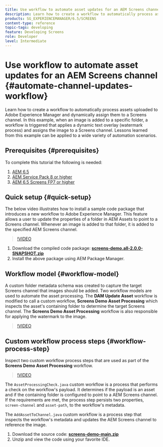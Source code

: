 ```yaml
---
title: Use workflow to automate asset updates for an AEM Screens channel
description: Learn how to create a workflow to automatically process assets uploaded to Adobe Experience Manager and dynamically assign them to a Screens channel.
products: SG_EXPERIENCEMANAGER/6.5/SCREENS
content-type: reference
topic-tags: developing
feature: Developing Screens
role: Developer
level: Intermediate
---
```


# Use workflow to automate asset updates for an AEM Screens channel {#automate-channel-updates-workflow}

Learn how to create a workflow to automatically process assets uploaded to Adobe Experience Manager and dynamically assign them to a Screens channel. In this example, when an image is added to a specific folder, a workflow is triggered that applies a dynamic text overlay (watermark process) and assigns the image to a Screens channel. Lessons learned from this example can be applied to a wide variety of automation scenarios.

## Prerequisites {#prerequisites}

To complete this tutorial the following is needed:

1. [AEM 6.5](https://experienceleague.adobe.com/en/docs/experience-manager-65)
1. [AEM Service Pack 8 or higher](https://experienceleague.adobe.com/en/docs/experience-manager-65/content/release-notes/release-notes)
1. [AEM 6.5 Screens FP7 or higher](https://experienceleague.adobe.com/en/docs/experience-manager-screens/user-guide/release-notes/release-notes-fp-202103)

## Quick setup {#quick-setup}

The below video illustrates how to install a sample code package that introduces a new workflow to Adobe Experience Manager. This feature allows a user to update the properties of a folder in AEM Assets to point to a Screens channel. Whenever an image is added to that folder, it is added to the specified AEM Screens channel.

>[!VIDEO](https://video.tv.adobe.com/v/333174/?quality=12&learn=on)

1. Download the compiled code package: **[screens-demo.all-2.0.0-SNAPSHOT.zip](./assets/screens-demo.all-2.0.0-SNAPSHOT.zip)**
1. Install the above package using AEM Package Manager.

## Workflow model {#workflow-model}

A custom folder metadata schema was created to capture the target Screens channel that images should be added. Two workflow models are used to automate the asset processing. The **DAM Update Asset** workflow is modified to call a custom workflow, **Screens Demo Asset Processing** which inspects the asset's containing folder to determine the target Screens channel. The **Screens Demo Asset Processing** workflow is also responsible for applying the watermark to the image.

>[!VIDEO](https://video.tv.adobe.com/v/333175/?quality=12&learn=on)

## Custom workflow process steps {#workflow-process-step}

Inspect two custom workflow process steps that are used as part of the **Screens Demo Asset Processing** workflow.

>[!VIDEO](https://video.tv.adobe.com/v/333179/?quality=12&learn=on)

The `AssetProcessingCheck.java` custom workflow is a process that performs a check on the workflow's payload. It determines if the payload is an asset and if the containing folder is configured to point to a AEM Screens channel. If the requirements are met, the process step persists two properties, `screen-channel` and `asset-path`, to the workflow's metadata.

The `AddAssetToChannel.java` custom workflow is a process step that inspects the workflow's metadata and updates the AEM Screens channel to reference the image.

1. Download the source code: **[screens-demo-main.zip](./assets/screens-demo-main.zip)**
1. Unzip and view the code using your favorite IDE.
